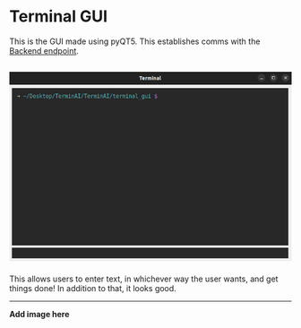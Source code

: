 # Terminal GUI

This is the GUI made using pyQT5. This establishes comms with the [Backend endpoint](./Be/commsBack.py). 

![terminal image](./images/terminal.png)
---

This allows users to enter text, in whichever way the user wants, and get things done! In addition to that, it looks good.

---

**Add image here**